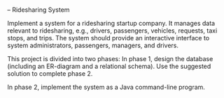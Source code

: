 # 
– Ridesharing System

Implement a system for a ridesharing startup company. It manages data relevant to ridesharing, e.g., drivers, passengers, vehicles, requests, taxi stops, and trips. The system should provide an interactive interface to system administrators, passengers, managers, and drivers.

This project is divided into two phases:
In phase 1, design the database (including an ER-diagram and a relational schema). Use the suggested solution to complete phase 2.

In phase 2, implement the system as a Java command-line program.

